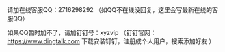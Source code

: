 请加在线客服QQ：2716298292 （如QQ不在线没回复，这里会写最新在线的客服QQ）

如果QQ暂时加不了，请加钉钉号：xyzvip
（钉钉官网：https://www.dingtalk.com  下载安装钉钉，注册成个人用户，搜索添加好友 ）
